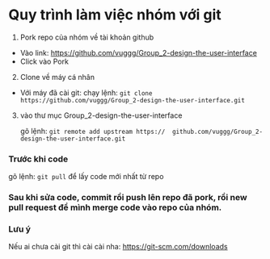 <h1>Quy trình làm việc nhóm  với git</h1>

1. Pork repo của nhóm về tài khoản github

* Vào link: https://github.com/vuggg/Group_2-design-the-user-interface
* Click vào Pork 

2. Clone về máy cá nhân

* Với máy đã cài git: chạy lệnh: `git clone https://github.com/vuggg/Group_2-design-the-user-interface.git`

3. vào thư mục Group_2-design-the-user-interface

    gõ lệnh: `git remote add upstream https://  github.com/vuggg/Group_2-design-the-user-interface.git`




<h3>Trước khi code</h3>

gõ lệnh: `git pull` để lấy code mới nhất từ repo

<h3>Sau khi sửa code, commit rồi push lên repo đã pork, rồi new pull request để mình merge code vào repo của nhóm.</h3>


<h3>Lưu ý</h3>

Nếu ai chưa cài git thì cài cài nha: https://git-scm.com/downloads

